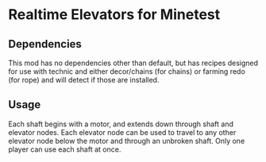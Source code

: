 # Realtime Elevators for Minetest

## Dependencies
This mod has no dependencies other than default, but has recipes designed for use with technic and either decor/chains (for chains) or farming redo (for rope) and will detect if those are installed.

## Usage
Each shaft begins with a motor, and extends down through shaft and elevator nodes. Each elevator node can be used to travel to any other elevator node below the motor and through an unbroken shaft. Only one player can use each shaft at once.
